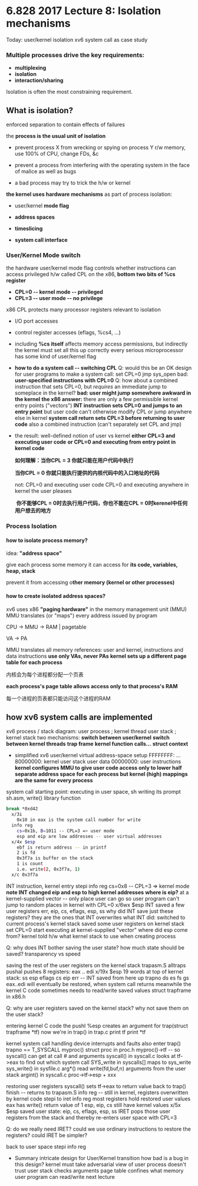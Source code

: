 # 6.828 2017 Lecture 8: Isolation mechanisms

Today:
  user/kernel isolation
  xv6 system call as case study

### Multiple processes drive the key requirements:

- **multiplexing**
- **isolation**
- **interaction/sharing**

Isolation is often the most constraining requirement.

## What is isolation?

enforced separation to contain effects of failures

the **process is the usual unit of isolation**

- prevent process X from wrecking or spying on process Y
    r/w memory, use 100% of CPU, change FDs, &c

- prevent a process from interfering with the operating system in the face of malice as well as bugs

- a bad process may try to trick the h/w or kernel

**the kernel uses hardware mechanisms** as part of process isolation:

- user/kernel **mode flag**

- **address spaces**

- **timeslicing**
- **system call interface**

### User/Kernel Mode switch

the hardware user/kernel mode flag controls whether instructions can access privileged h/w called CPL on the x86, **bottom two bits of %cs register**

- **CPL=0 -- kernel mode -- privileged**
- **CPL=3 -- user mode -- no privilege**

x86 CPL protects many processor registers relevant to isolation

- I/O port accesses

- control register accesses (eflags, %cs4, ...)

- including **%cs itself**
    affects memory access permissions, but indirectly
    the kernel must set all this up correctly
    every serious microprocessor has some kind of user/kernel flag

* **how to do a system call -- switching CPL**
  Q: would this be an OK design for user programs to make a system call:
    set CPL=0
    jmp sys_open
    bad: **user-specified instructions with CPL=0**
  Q: how about a combined instruction that sets CPL=0,
    but *requires* an immediate jump to someplace in the kernel?
    **bad: user might jump somewhere awkward in the kernel**
  **the x86 answer:**
    there are only a few permissible kernel entry points ("vectors")
    **INT instruction sets CPL=0 and jumps to an entry point**
    but user code can't otherwise modify CPL or jump anywhere else in kernel
    **system call return sets CPL=3 before returning to user code**
    also a combined instruction (can't separately set CPL and jmp)

* the result: well-defined notion of user vs kernel
  **either CPL=3 and executing user code**
  **or CPL=0 and executing from entry point in kernel code**
  
  **如何理解：当你CPL = 3 你就只能在用户代码中执行**
  
  **当你CPL = 0 你就只能执行提供的内核代码中的入口地址的代码**
  
    not:
    CPL=0 and executing user code
    CPL=0 and executing anywhere in kernel the user pleases
  
  ​	**你不能够CPL = 0时去执行用户代码，你也不能在CPL = 0时kerenel中任何用户想去的地方**

### Process Isolation

#### how to isolate process memory?

idea: **"address space"**

give each process some memory it can access
  for **its code, variables, heap, stack**

prevent it from accessing o**ther memory (kernel or other processes)**

#### how to create isolated address spaces?

xv6 uses x86 **"paging hardware"** in the memory management unit (MMU)
MMU translates (or "maps") every address issued by program

  CPU -> MMU -> RAM
         		 |
      	pagetable

  VA -> PA

  MMU translates all memory references: user and kernel, instructions and data instructions **use only VAs, never PAs**
**kernel sets up a different page table for each process**

内核会为每个进程都分配一个页表

**each process's page table allows access only to that process's RAM**

每一个进程的页表都只能访问这个进程的RAM

## how xv6 system calls are implemented

xv6 process / stack diagram:
  user process ;  kernel thread
  user stack      ;  kernel stack
  two mechanisms:
   		**switch between user/kernel**
    		**switch between kernel threads**
  **trap frame**
  **kernel function calls...**
  **struct context**

* simplified xv6 user/kernel virtual address-space setup
  FFFFFFFF:
            ...
  80000000: kernel
            user stack
            user data
  00000000: user instructions
  **kernel configures MMU to give user code access only to lower half separate address space for each process but kernel (high) mappings are the same for every process**

system call starting point: 
  executing in user space, sh writing its prompt
  sh.asm, write() library function

```sh
break *0xd42
  x/3i
    0x10 in eax is the system call number for write
  info reg
    cs=0x1b, B=1011 -- CPL=3 => user mode
    esp and eip are low addresses -- user virtual addresses
  x/4x $esp
    ebf is return address -- in printf
    2 is fd
    0x3f7a is buffer on the stack
    1 is count
    i.e. write(2, 0x3f7a, 1)
  x/c 0x3f7a
```

INT instruction, kernel entry
  stepi
  info reg
    cs=0x8 -- CPL=3 => kernel mode
    **note INT changed eip and esp to high kernel addresses**
  **where is eip?**
    at a kernel-supplied vector -- only place user can go
    so user program can't jump to random places in kernel with CPL=0
  x/6wx $esp
    INT saved a few user registers
    err, eip, cs, eflags, esp, ss
  why did INT save just these registers?
    they are the ones that INT overwrites
  what INT did:
    switched to current process's kernel stack
    saved some user registers on kernel stack
    set CPL=0
    start executing at kernel-supplied "vector"
  where did esp come from?
    kernel told h/w what kernel stack to use when creating process

Q: why does INT bother saving the user state?
   how much state should be saved?
   transparency vs speed

saving the rest of the user registers on the kernel stack
  trapasm.S alltraps
  pushal pushes 8 registers: eax .. edi
  x/19x $esp
  19 words at top of kernel stack:
    ss
    esp
    eflags
    cs
    eip
    err    -- INT saved from here up
    trapno
    ds
    es
    fs
    gs
    eax..edi
  will eventually be restored, when system call returns
  meanwhile the kernel C code sometimes needs to read/write saved values
  struct trapframe in x86.h

Q: why are user registers saved on the kernel stack?
   why not save them on the user stack?

entering kernel C code
  the pushl %esp creates an argument for trap(struct trapframe *tf)
  now we're in trap() in trap.c
  print tf
  print *tf

kernel system call handling
  device interrupts and faults also enter trap()
  trapno == T_SYSCALL
  myproc()
  struct proc in proc.h
  myproc()->tf -- so syscall() can get at call # and arguments
  syscall() in syscall.c
    looks at tf->eax to find out which system call
  SYS_write in syscalls[] maps to sys_write
  sys_write() in sysfile.c
  arg*() read write(fd,buf,n) arguments from the user stack
  argint() in syscall.c
    proc->tf->esp + xxx

restoring user registers
  syscall() sets tf->eax to return value
  back to trap()
  finish -- returns to trapasm.S
  info reg -- still in kernel, registers overwritten by kernel code
  stepi to iret
  info reg
    most registers hold restored user values
    eax has write() return value of 1
    esp, eip, cs still have kernel values
  x/5x $esp
    saved user state: eip, cs, eflags, esp, ss
  IRET pops those user registers from the stack
    and thereby re-enters user space with CPL=3

Q: do we really need IRET?
   could we use ordinary instructions to restore the registers?
   could IRET be simpler?

back to user space
  stepi
  info reg

* Summary
 intricate design for User/Kernel transition
   how bad is a bug in this design?
   kernel must take adversarial view of user process
   doesn't trust user stack
   checks arguments
   page table confines what memory user program can read/write
   next lecture